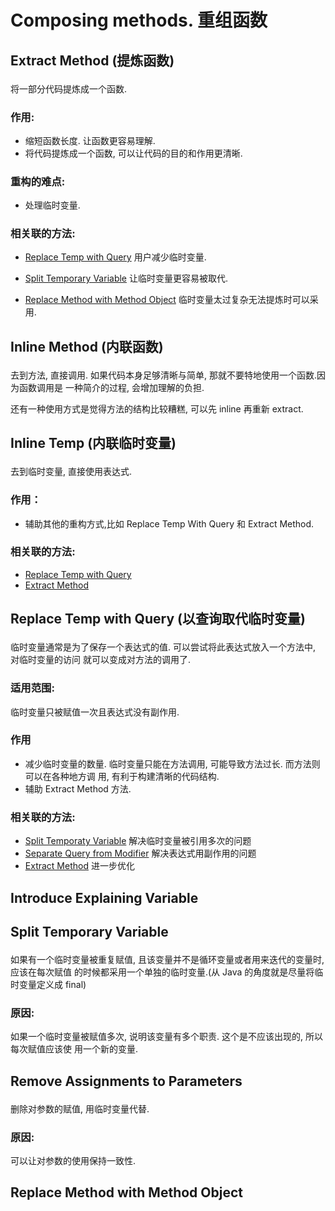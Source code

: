 # Composing methods. 重组函数

## Extract Method (提炼函数) <p id="1-1"></p>

将一部分代码提炼成一个函数.

### 作用:
- 缩短函数长度. 让函数更容易理解.
- 将代码提炼成一个函数, 可以让代码的目的和作用更清晰.

### 重构的难点:
- 处理临时变量.

### 相关联的方法:

- [Replace Temp with Query](#1-4) 用户减少临时变量.

- [Split Temporary Variable](#1-6) 让临时变量更容易被取代.

- [Replace Method with Method Object](#1-8) 临时变量太过复杂无法提炼时可以采用.

## Inline Method (内联函数) <p id="1-2"></p>

去到方法, 直接调用. 如果代码本身足够清晰与简单, 那就不要特地使用一个函数.因为函数调用是
一种简介的过程, 会增加理解的负担.

还有一种使用方式是觉得方法的结构比较糟糕, 可以先 inline 再重新 extract.


## Inline Temp (内联临时变量) <p id="1-3"></p> 
去到临时变量, 直接使用表达式.

### 作用：
- 辅助其他的重构方式,比如 Replace Temp With Query 和
Extract Method. 

### 相关联的方法:
- [Replace Temp with Query](#1-4)
- [Extract Method](#1-1)


## Replace Temp with Query (以查询取代临时变量) <p id="1-4"></p>
临时变量通常是为了保存一个表达式的值. 可以尝试将此表达式放入一个方法中, 对临时变量的访问
就可以变成对方法的调用了.

### 适用范围:
临时变量只被赋值一次且表达式没有副作用.

### 作用
- 减少临时变量的数量. 临时变量只能在方法调用, 可能导致方法过长. 而方法则可以在各种地方调
用, 有利于构建清晰的代码结构.
- 辅助 Extract Method 方法.

### 相关联的方法:
- [Split Temporaty Variable](#1-6) 解决临时变量被引用多次的问题
- [Separate Query from Modifier](5-MakingMethodCallSimple.md#5-4) 解决表达式用副作用的问题
- [Extract Method](#1-1) 进一步优化


## Introduce Explaining Variable <p id="1-5"></p>


## Split Temporary Variable <p id="1-6"></p>

如果有一个临时变量被重复赋值, 且该变量并不是循环变量或者用来迭代的变量时, 应该在每次赋值
的时候都采用一个单独的临时变量.(从 Java 的角度就是尽量将临时变量定义成 final)

### 原因:
如果一个临时变量被赋值多次, 说明该变量有多个职责. 这个是不应该出现的, 所以每次赋值应该使
用一个新的变量.

## Remove Assignments to Parameters <p id="1-7"/>

删除对参数的赋值, 用临时变量代替.

### 原因:
可以让对参数的使用保持一致性.

## Replace Method with Method Object <p id="1-8"/>



